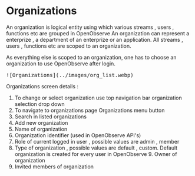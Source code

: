 # Organizations

An organization is logical entity using which various streams , users , functions etc are grouped in OpenObserve An organization can represent a enterprize , a department of an enterprize or an application. All streams , users , functions etc are scoped to an organization.

As everything else is scoped to an organization, one has to choose an organization to use OpenObserve after login.

<kbd>
![Organizations](../images/org_list.webp)
</kbd>

Organizations screen details :

1. To change or select organization use top navigation bar organization selection drop down 
2. To navigate to organizations page Organizations menu button
3. Search in listed organizations
4. Add new organization
5. Name of organization
6. Organization identifier (used in OpenObserve API's)
7. Role of current logged in user , possible values are admin , member
8. Type of organization , possible values are default , custom. Default organization is created for every user in OpenObserve 9. Owner of organization
10. Invited members of organization


